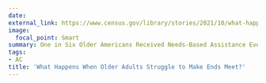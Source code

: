 ```yaml
---
date:
external_link: https://www.census.gov/library/stories/2021/10/what-happens-when-older-adults-struggle-to-make-ends-meet.html
image:
  focal_point: Smart
summary: One in Six Older Americans Received Needs-Based Assistance Even Before Pandemic
tags:
- AC
title: 'What Happens When Older Adults Struggle to Make Ends Meet?'
---
```

